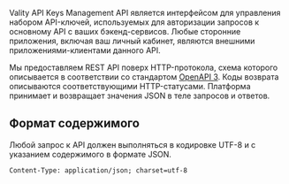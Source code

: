 Vality API Keys Management API является интерфейсом для управления набором
API-ключей, используемых для авторизации запросов к основному API с ваших
бэкенд-сервисов. Любые сторонние приложения, включая ваш личный кабинет,
являются внешними приложениями-клиентами данного API.

Мы предоставляем REST API поверх HTTP-протокола, схема которого описывается в
соответствии со стандартом [OpenAPI 3][OAS3].
Коды возврата описываются соответствующими HTTP-статусами. Платформа принимает и
возвращает значения JSON в теле запросов и ответов.

[OAS3]: https://swagger.io/specification/

## Формат содержимого

Любой запрос к API должен выполняться в кодировке UTF-8 и с указанием
содержимого в формате JSON.

```
Content-Type: application/json; charset=utf-8
```
